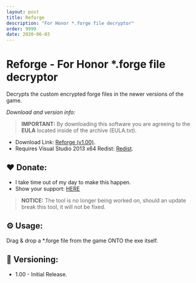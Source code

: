 ```yaml
---
layout: post
title: Reforge
description: "For Honor *.forge file decryptor"
order: 9999
date: 2020-06-03
---
```


# Reforge - For Honor *.forge file decryptor
Decrypts the custom encrypted forge files in the newer versions of the game.

_Download and version info:_

> **IMPORTANT:** By downloading this software you are agreeing to the **EULA** located inside of the archive (EULA.txt).

- Download Link: [Reforge (v1.00)](https://mega.nz/file/9EIkXCoQ#KL5Ru-qTdNZ3VmdzZulTvQ0KGcpJ6VBg8JZu87ETJ-o).
- Requires Visual Studio 2013 x64 Redist: [Redist](https://download.microsoft.com/download/0/5/6/056dcda9-d667-4e27-8001-8a0c6971d6b1/vcredist_x64.exe).

## ❤️ Donate:
- I take time out of my day to make this happen.
- Show your support: [HERE](https://www.paypal.com/cgi-bin/webscr?cmd=_s-xclick&hosted_button_id=686S5QL7Z4HKQ)

> **NOTICE:** The tool is no longer being worked on, should an update break this tool, it will not be fixed.

## ⚙️ Usage:
Drag & drop a *.forge file from the game ONTO the exe itself.

## 📌 Versioning:
- 1.00 - Initial Release.